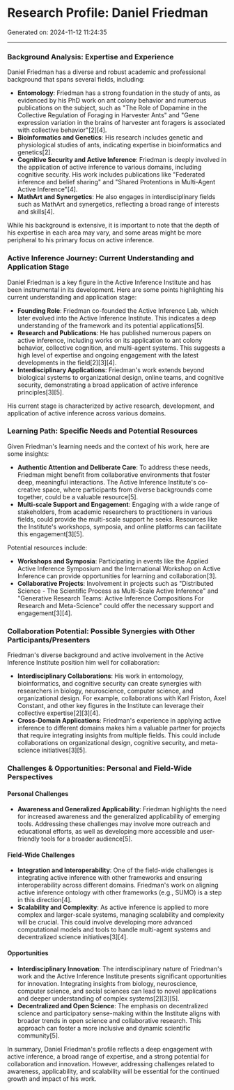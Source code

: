# Research Profile: Daniel Friedman

Generated on: 2024-11-12 11:24:35

---

### Background Analysis: Expertise and Experience

Daniel Friedman has a diverse and robust academic and professional background that spans several fields, including:

- **Entomology**: Friedman has a strong foundation in the study of ants, as evidenced by his PhD work on ant colony behavior and numerous publications on the subject, such as "The Role of Dopamine in the Collective Regulation of Foraging in Harvester Ants" and "Gene expression variation in the brains of harvester ant foragers is associated with collective behavior"[2][4].
- **Bioinformatics and Genetics**: His research includes genetic and physiological studies of ants, indicating expertise in bioinformatics and genetics[2].
- **Cognitive Security and Active Inference**: Friedman is deeply involved in the application of active inference to various domains, including cognitive security. His work includes publications like "Federated inference and belief sharing" and "Shared Protentions in Multi-Agent Active Inference"[4].
- **MathArt and Synergetics**: He also engages in interdisciplinary fields such as MathArt and synergetics, reflecting a broad range of interests and skills[4].

While his background is extensive, it is important to note that the depth of his expertise in each area may vary, and some areas might be more peripheral to his primary focus on active inference.

### Active Inference Journey: Current Understanding and Application Stage

Daniel Friedman is a key figure in the Active Inference Institute and has been instrumental in its development. Here are some points highlighting his current understanding and application stage:

- **Founding Role**: Friedman co-founded the Active Inference Lab, which later evolved into the Active Inference Institute. This indicates a deep understanding of the framework and its potential applications[5].
- **Research and Publications**: He has published numerous papers on active inference, including works on its application to ant colony behavior, collective cognition, and multi-agent systems. This suggests a high level of expertise and ongoing engagement with the latest developments in the field[2][3][4].
- **Interdisciplinary Applications**: Friedman's work extends beyond biological systems to organizational design, online teams, and cognitive security, demonstrating a broad application of active inference principles[3][5].

His current stage is characterized by active research, development, and application of active inference across various domains.

### Learning Path: Specific Needs and Potential Resources

Given Friedman's learning needs and the context of his work, here are some insights:

- **Authentic Attention and Deliberate Care**: To address these needs, Friedman might benefit from collaborative environments that foster deep, meaningful interactions. The Active Inference Institute's co-creative space, where participants from diverse backgrounds come together, could be a valuable resource[5].
- **Multi-scale Support and Engagement**: Engaging with a wide range of stakeholders, from academic researchers to practitioners in various fields, could provide the multi-scale support he seeks. Resources like the Institute's workshops, symposia, and online platforms can facilitate this engagement[3][5].

Potential resources include:
- **Workshops and Symposia**: Participating in events like the Applied Active Inference Symposium and the International Workshop on Active Inference can provide opportunities for learning and collaboration[3].
- **Collaborative Projects**: Involvement in projects such as "Distributed Science - The Scientific Process as Multi-Scale Active Inference" and "Generative Research Teams: Active Inference Compositions For Research and Meta-Science" could offer the necessary support and engagement[3][4].

### Collaboration Potential: Possible Synergies with Other Participants/Presenters

Friedman's diverse background and active involvement in the Active Inference Institute position him well for collaboration:

- **Interdisciplinary Collaborations**: His work in entomology, bioinformatics, and cognitive security can create synergies with researchers in biology, neuroscience, computer science, and organizational design. For example, collaborations with Karl Friston, Axel Constant, and other key figures in the Institute can leverage their collective expertise[2][3][4].
- **Cross-Domain Applications**: Friedman's experience in applying active inference to different domains makes him a valuable partner for projects that require integrating insights from multiple fields. This could include collaborations on organizational design, cognitive security, and meta-science initiatives[3][5].

### Challenges & Opportunities: Personal and Field-Wide Perspectives

#### Personal Challenges
- **Awareness and Generalized Applicability**: Friedman highlights the need for increased awareness and the generalized applicability of emerging tools. Addressing these challenges may involve more outreach and educational efforts, as well as developing more accessible and user-friendly tools for a broader audience[5].

#### Field-Wide Challenges
- **Integration and Interoperability**: One of the field-wide challenges is integrating active inference with other frameworks and ensuring interoperability across different domains. Friedman's work on aligning active inference ontology with other frameworks (e.g., SUMO) is a step in this direction[4].
- **Scalability and Complexity**: As active inference is applied to more complex and larger-scale systems, managing scalability and complexity will be crucial. This could involve developing more advanced computational models and tools to handle multi-agent systems and decentralized science initiatives[3][4].

#### Opportunities
- **Interdisciplinary Innovation**: The interdisciplinary nature of Friedman's work and the Active Inference Institute presents significant opportunities for innovation. Integrating insights from biology, neuroscience, computer science, and social sciences can lead to novel applications and deeper understanding of complex systems[2][3][5].
- **Decentralized and Open Science**: The emphasis on decentralized science and participatory sense-making within the Institute aligns with broader trends in open science and collaborative research. This approach can foster a more inclusive and dynamic scientific community[5].

In summary, Daniel Friedman's profile reflects a deep engagement with active inference, a broad range of expertise, and a strong potential for collaboration and innovation. However, addressing challenges related to awareness, applicability, and scalability will be essential for the continued growth and impact of his work.